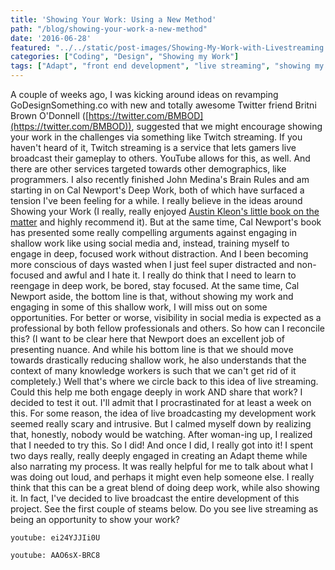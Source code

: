 ```yaml
---
title: 'Showing Your Work: Using a New Method'
path: "/blog/showing-your-work-a-new-method"
date: '2016-06-28'
featured: "../../static/post-images/Showing-My-Work-with-Livestreaming.png"
categories: ["Coding", "Design", "Showing my Work"]
tags: ["Adapt", "front end development", "live streaming", "showing my work", "streaming", "theming", "Twitch"]
---
```


A couple of weeks ago, I was kicking around ideas on revamping GoDesignSomething.co with new and totally awesome Twitter friend Britni Brown O'Donnell ([https://twitter.com/BMBOD](https://twitter.com/BMBOD)), suggested that we might encourage showing your work in the challenges via something like Twitch streaming. If you haven't heard of it, Twitch streaming is a service that lets gamers live broadcast their gameplay to others. YouTube allows for this, as well. And there are other services targeted towards other demographics, like programmers. I also recently finished John Medina's Brain Rules and am starting in on Cal Newport's Deep Work, both of which have surfaced a tension I've been feeling for a while. I really believe in the ideas around Showing your Work (I really, really enjoyed [Austin Kleon's little book on the matter](http://austinkleon.com/show-your-work/) and highly recommend it). But at the same time, Cal Newport's book has presented some really compelling arguments against engaging in shallow work like using social media and, instead, training myself to engage in deep, focused work without distraction. And I been becoming more conscious of days wasted when I just feel super distracted and non-focused and awful and I hate it. I really do think that I need to learn to reengage in deep work, be bored, stay focused. At the same time, Cal Newport aside, the bottom line is that, without showing my work and engaging in some of this shallow work, I will miss out on some opportunities. For better or worse, visibility in social media is expected as a professional by both fellow professionals and others. So how can I reconcile this? (I want to be clear here that Newport does an excellent job of presenting nuance. And while his bottom line is that we should move towards drastically reducing shallow work, he also understands that the context of many knowledge workers is such that we can't get rid of it completely.) Well that's where we circle back to this idea of live streaming. Could this help me both engage deeply in work AND share that work? I decided to test it out. I'll admit that I procrastinated for at least a week on this. For some reason, the idea of live broadcasting my development work seemed really scary and intrusive. But I calmed myself down by realizing that, honestly, nobody would be watching. After woman-ing up, I realized that I needed to try this. So I did! And once I did, I really got into it! I spent two days really, really deeply engaged in creating an Adapt theme while also narrating my process. It was really helpful for me to talk about what I was doing out loud, and perhaps it might even help someone else. I really think that this can be a great blend of doing deep work, while also showing it. In fact, I've decided to live broadcast the entire development of this project. See the first couple of steams below. Do you see live streaming as being an opportunity to show your work?

`youtube: ei24YJJIi0U`

`youtube: AAO6sX-BRC8`
